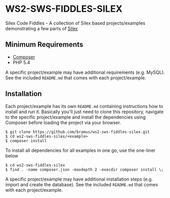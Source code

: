 # WS2-SWS-FIDDLES-SILEX

Silex Code Fiddles - A collection of Silex based projects/examples demonstrating a few parts of [Silex](http://silex.sensiolabs.org/)

## Minimum Requirements

- [Composer](http://getcomposer.org/)
- PHP 5.4

A specific project/example may have additional requirements (e.g. MySQL). See the included `README.md` that comes with each project/example.

## Installation

Each project/example has its own `README.md` containing instructions how to install and run it. Basically you'll just need to clone this repository, navigate to the specific project/example and install the dependencies using Composer before loading the project via your browser.

	$ git clone https://github.com/bramus/ws2-sws-fiddles-silex.git
	$ cd ws2-sws-fiddles-silex/<example>
	$ composer install

To install all dependencies for all examples in one go, use the one-liner below

	$ cd ws2-sws-fiddles-silex
	$ find . -name composer.json -maxdepth 2 -execdir composer install \;

A specific project/example may have additional installation steps (e.g. import and create the database). See the included `README.md` that comes with each project/example.